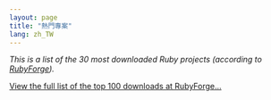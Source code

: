 ```yaml
---
layout: page
title: "熱門專案"
lang: zh_TW
---
```


*This is a list of the 30 most downloaded Ruby projects (according to
[RubyForge][1]).*

[View the full list of the top 100 downloads at RubyForge…][2]



[1]: http://rubyforge.org
[2]: http://rubyforge.org/top/toplist.php?type=downloads
